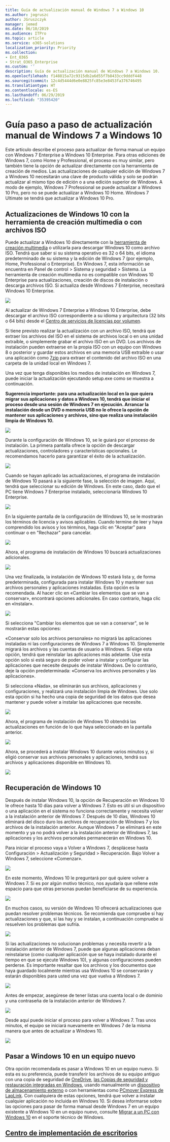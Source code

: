 ```yaml
---
title: Guía de actualización manual de Windows 7 a Windows 10
ms.author: jogruszc
author: JGruszczyk
manager: jemed
ms.date: 06/10/2019
ms.audience: ITPro
ms.topic: article
ms.service: o365-solutions
localization_priority: Priority
ms.collection:
- Ent_O365
- Strat_O365_Enterprise
ms.custom: ''
description: Guía de actualización manual de Windows 7 a Windows 10.
ms.openlocfilehash: f148815a72c9315db2a6d55f7b8433cc9dddf448
ms.sourcegitcommit: 12c4d5444d6e0e8825fc85e3e8453fa376746495
ms.translationtype: HT
ms.contentlocale: es-ES
ms.lasthandoff: 06/29/2019
ms.locfileid: "35395420"
---
```

# <a name="windows-7-to-windows-10-manual-upgrade-step-by-step-guide"></a>Guía paso a paso de actualización manual de Windows 7 a Windows 10

Este artículo describe el proceso para actualizar de forma manual un equipo con Windows 7 Enterprise a Windows 10 Enterprise. Para otras ediciones de Windows 7, como Home y Professional, el proceso es muy similar, pero también tiene la opción de actualizar directamente con la herramienta de creación de medios. Las actualizaciones de cualquier edición de Windows 7 a Windows 10 necesitarán una clave de producto válida y solo se podrán actualizar al mismo tipo de edición o a una edición superior de Windows. A modo de ejemplo, Windows 7 Professional se puede actualizar a Windows 10 Pro, pero no se puede actualizar a Windows 10 Home. Windows 7 Ultimate se tendrá que actualizar a Windows 10 Pro.

## <a name="windows-10-upgrades-using-the-media-creation-tool-or-iso-files"></a>Actualizaciones de Windows 10 con la herramienta de creación multimedia o con archivos ISO

Puede actualizar a Windows 10 directamente con la [herramienta de creación multimedia](https://www.microsoft.com/en-us/software-download/windows10ISO) o utilizarla para descargar Windows 10 como archivo ISO. Tendrá que saber si su sistema operativo es 32 o 64 bits, el idioma predeterminado de su sistema y la edición de Windows 7 (por ejemplo, Home, Professional o Enterprise). En Windows 7, esta información se encuentra en Panel de control \> Sistema y seguridad \> Sistema. La herramienta de creación multimedia no es compatible con Windows 10 Enterprise para actualizaciones, creación de discos de instalación o descarga archivos ISO. Si actualiza desde Windows 7 Enterprise, necesitará Windows 10 Enterprise.

![](media/windows-7-to-windows-10-upgrade-manual-media/windows-7-to-windows-10-upgrade-manual-media-1.png)

Al actualizar de Windows 7 Enterprise a Windows 10 Enterprise, debe descargar el archivo ISO correspondiente a su idioma y arquitectura (32 bits o 64 bits) desde el [Centro de servicios de licencias por volumen](https://www.microsoft.com/licensing/servicecenter/default.aspx).

Si tiene previsto realizar la actualización con un archivo ISO, tendrá que extraer los archivos del ISO en el sistema de archivos local o en una unidad extraíble, o simplemente grabar el archivo ISO en un DVD. Los archivos de instalación pueden extraerse en la propia ISO con un equipo con Windows 8 o posterior y guardar estos archivos en una memoria USB extraíble o usar una aplicación como [7zip](https://www.7-zip.org/) para extraer el contenido del archivo ISO en una carpeta de la unidad local en Windows 7.

Una vez que tenga disponibles los medios de instalación en Windows 7, puede iniciar la actualización ejecutando setup.exe como se muestra a continuación.

**Sugerencia importante: para una actualización local en la que quiera migrar sus aplicaciones y datos a Windows 10, tendrá que iniciar el proceso desde una sesión de Windows 7 en ejecución. Arrancar la instalación desde un DVD o memoria USB no le ofrece la opción de mantener sus aplicaciones y archivos, sino que realiza una instalación limpia de Windows 10.**

![](media/windows-7-to-windows-10-upgrade-manual-media/windows-7-to-windows-10-upgrade-manual-media-2.png)

Durante la configuración de Windows 10, se le guiará por el proceso de instalación. La primera pantalla ofrece la opción de descargar actualizaciones, controladores y características opcionales. Le recomendamos hacerlo para garantizar el éxito de la actualización.

![](media/windows-7-to-windows-10-upgrade-manual-media/windows-7-to-windows-10-upgrade-manual-media-3.png)

Cuando se hayan aplicado las actualizaciones, el programa de instalación de Windows 10 pasará a la siguiente fase, la selección de imagen. Aquí, tendrá que seleccionar su edición de Windows. En este caso, dado que el PC tiene Windows 7 Enterprise instalado, seleccionaría Windows 10 Enterprise.

![](media/windows-7-to-windows-10-upgrade-manual-media/windows-7-to-windows-10-upgrade-manual-media-4.png)

En la siguiente pantalla de la configuración de Windows 10, se le mostrarán los términos de licencia y avisos aplicables. Cuando termine de leer y haya comprendido los avisos y los términos, haga clic en "Aceptar" para continuar o en "Rechazar" para cancelar.

![](media/windows-7-to-windows-10-upgrade-manual-media/windows-7-to-windows-10-upgrade-manual-media-5.png)

Ahora, el programa de instalación de Windows 10 buscará actualizaciones adicionales.

![](media/windows-7-to-windows-10-upgrade-manual-media/windows-7-to-windows-10-upgrade-manual-media-6.png)

Una vez finalizada, la instalación de Windows 10 estará lista y, de forma predeterminada, configurada para instalar Windows 10 y mantener sus archivos personales y aplicaciones instaladas. Esta opción es la recomendada. Al hacer clic en «Cambiar los elementos que se van a conservar», encontrará opciones adicionales. En caso contrario, haga clic en «Instalar».

![](media/windows-7-to-windows-10-upgrade-manual-media/windows-7-to-windows-10-upgrade-manual-media-7.png)

Si selecciona "Cambiar los elementos que se van a conservar", se le mostrarán estas opciones:

«Conservar solo los archivos personales» no migrará las aplicaciones instaladas ni las configuraciones de Windows 7 a Windows 10. Simplemente migrará los archivos y las cuentas de usuario a Windows. Si elige esta opción, tendrá que reinstalar las aplicaciones más adelante. Use esta opción solo si está seguro de poder volver a instalar y configurar las aplicaciones que necesite después de instalar Windows. De lo contrario, deje la opción predeterminada: «Conserva los archivos personales y las aplicaciones».

Si selecciona «Nada», se eliminarán sus archivos, aplicaciones y configuraciones, y realizará una instalación limpia de Windows. Use solo esta opción si ha hecho una copia de seguridad de los datos que desea mantener y puede volver a instalar las aplicaciones que necesite.

![](media/windows-7-to-windows-10-upgrade-manual-media/windows-7-to-windows-10-upgrade-manual-media-8.png)

Ahora, el programa de instalación de Windows 10 obtendrá las actualizaciones en función de lo que haya seleccionado en la pantalla anterior.

![](media/windows-7-to-windows-10-upgrade-manual-media/windows-7-to-windows-10-upgrade-manual-media-9.png)

Ahora, se procederá a instalar Windows 10 durante varios minutos y, si eligió conservar sus archivos personales y aplicaciones, tendrá sus archivos y aplicaciones disponible en Windows 10.

![](media/windows-7-to-windows-10-upgrade-manual-media/windows-7-to-windows-10-upgrade-manual-media-10.png)

## 

## <a name="recovery-in-windows-10"></a>Recuperación de Windows 10

Después de instalar Windows 10, la opción de Recuperación en Windows 10 le ofrece hasta 10 días para volver a Windows 7. Esto es útil si un dispositivo o una aplicación en el sistema no funciona correctamente y necesita volver a la instalación anterior de Windows 7. Después de 10 días, Windows 10 eliminará del disco duro los archivos de recuperación de Windows 7 y los archivos de la instalación anterior. Aunque Windows 7 se eliminará en este momento y ya no podrá volver a la instalación anterior de Windows 7, las aplicaciones y los archivos personales permanecerán en Windows 10.

Para iniciar el proceso vaya a Volver a Windows 7, desplácese hasta Configuración \> Actualización y Seguridad \> Recuperación. Bajo Volver a Windows 7, seleccione «Comenzar».

![](media/windows-7-to-windows-10-upgrade-manual-media/windows-7-to-windows-10-upgrade-manual-media-11.png)

En este momento, Windows 10 le preguntará por qué quiere volver a Windows 7. Si es por algún motivo técnico, nos ayudaría que rellene este espacio para que otras personas puedan beneficiarse de su experiencia.

![](media/windows-7-to-windows-10-upgrade-manual-media/windows-7-to-windows-10-upgrade-manual-media-12.png)

En muchos casos, su versión de Windows 10 ofrecerá actualizaciones que puedan resolver problemas técnicos. Se recomienda que compruebe si hay actualizaciones y que, si las hay y se instalan, a continuación compruebe si resuelven los problemas que sufría.

![](media/windows-7-to-windows-10-upgrade-manual-media/windows-7-to-windows-10-upgrade-manual-media-13.png)

Si las actualizaciones no solucionan problemas y necesita revertir a la instalación anterior de Windows 7, puede que algunas aplicaciones deban reinstalarse (como cualquier aplicación que se haya instalado durante el tiempo en que se ejecute Windows 10), y algunas configuraciones pueden perderse. Es importante resaltar que los archivos y los documentos que haya guardado localmente mientras usa Windows 10 se conservarán y estarán disponibles para usted una vez que vuelva a Windows 7. 

![](media/windows-7-to-windows-10-upgrade-manual-media/windows-7-to-windows-10-upgrade-manual-media-14.png)

Antes de empezar, asegúrese de tener listas una cuenta local o de dominio y una contraseña de la instalación anterior de Windows 7.

![](media/windows-7-to-windows-10-upgrade-manual-media/windows-7-to-windows-10-upgrade-manual-media-15.png)

Desde aquí puede iniciar el proceso para volver a Windows 7. Tras unos minutos, el equipo se iniciará nuevamente en Windows 7 de la misma manera que antes de actualizar a Windows 10.

![](media/windows-7-to-windows-10-upgrade-manual-media/windows-7-to-windows-10-upgrade-manual-media-16.png)

## <a name="moving-to-windows-10-on-a-new-pc"></a>Pasar a Windows 10 en un equipo nuevo

Otra opción recomendada es pasar a Windows 10 en un equipo nuevo. Si esta es su preferencia, puede transferir los archivos de su equipo antiguo con una copia de seguridad de [OneDrive](https://support.office.com/article/b5e918be-0fd4-4095-98da-bceed57f8e0c?ocid=MoveToWindows10), [las Copias de seguridad y restauración integradas en Windows](https://support.microsoft.com/help/4469209?ocid=MoveToWindows10), usando manualmente un [dispositivo de almacenamiento externo](https://support.microsoft.com/es-ES/help/4465814/windows-7-move-files-off-pc-with-an-external-storage-device?ocid=MoveToWindows10) o con herramientas como [PCmover Express de LapLink](https://www.microsoft.com/en-us/windows/transfer-your-data).  Con cualquiera de estas opciones, tendrá que volver a instalar cualquier aplicación no incluida en Windows 10. Si desea informarse sobre las opciones para pasar de forma manual desde Windows 7 en un equipo existente a Windows 10 en un equipo nuevo, consulte [Migrar a un PC con Windows 10](https://support.microsoft.com/es-ES/help/4229823?ocid=MoveToWindows10) en el soporte técnico de Windows.

## <a name="desktop-deployment-centerhttpsakamshowtoshift"></a>[Centro de implementación de escritorios](https://aka.ms/howtoshift)